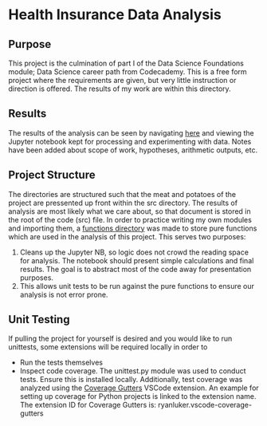 # Health Insurance Data Analysis

## Purpose
This project is the culmination of part I of the Data Science Foundations module; Data Science career path from Codecademy. This is a free form project where the requirements are given, but very little instruction or direction is offered. The results of my work are within this directory.

## Results
The results of the analysis can be seen by navigating [here](src/us-medical-insurance-costs.ipynb) and viewing the Jupyter notebook kept for processing and experimenting with data. Notes have been added about scope of work, hypotheses, arithmetic outputs, etc.

## Project Structure
The directories are structured such that the meat and potatoes of the project are pressented up front within the src directory. The results of analysis are most likely what we care about, so that document is stored in the root of the code (src) file. In order to practice writing my own modules and importing them, a [functions directory](src/functions/) was made to store pure functions which are used in the analysis of this project. This serves two purposes:
1. Cleans up the Jupyter NB, so logic does not crowd the reading space for analysis. The notebook should present simple calculations and final results. The goal is to abstract most of the code away for presentation purposes.
2. This allows unit tests to be run against the pure functions to ensure our analysis is not error prone.

## Unit Testing
If pulling the project for yourself is desired and you would like to run unittests, some extensions will be required locally in order to 
- Run the tests themselves
- Inspect code coverage.
The unittest.py module was used to conduct tests. Ensure this is installed locally. Additionally, test coverage was analyzed using the [Coverage Gutters](https://github.com/ryanluker/vscode-coverage-gutters/blob/HEAD/example/python) VSCode extension. An example for setting up coverage for Python projects is linked to the extension name. The extension ID for Coverage Gutters is: 
ryanluker.vscode-coverage-gutters
